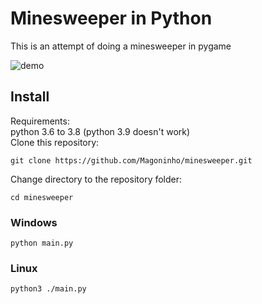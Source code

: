 # Minesweeper in Python
This is an attempt of doing a minesweeper in pygame  

![demo](https://media.giphy.com/media/Oj2OXdUiN5Kq19e9WW/giphy.gif)  
## Install
Requirements:  
python 3.6 to 3.8 (python 3.9 doesn't work)  
Clone this repository:
```
git clone https://github.com/Magoninho/minesweeper.git
```
Change directory to the repository folder:
```   
cd minesweeper 
```

### Windows

    python main.py

### Linux

    python3 ./main.py

